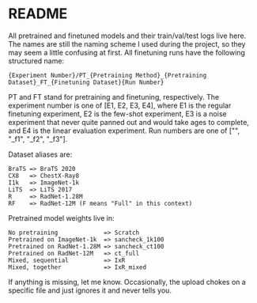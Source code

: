 # README

All pretrained and finetuned models and their train/val/test logs live here. The names are still the naming scheme I used during the project, so they may seem a little confusing at first. All finetuning runs have the following structured name:

```
{Experiment Number}/PT_{Pretraining Method}_{Pretraining Dataset}_FT_{Finetuning Dataset}{Run Number}

```

PT and FT stand for pretraining and finetuning, respectively. The experiment number is one of \[E1, E2, E3, E4], where E1 is the regular finetuning experiment, E2 is the few-shot experiment, E3 is a noise experiment that never quite panned out and would take ages to complete, and E4 is the linear evaluation experiment. Run numbers are one of \["", "\_f1", "\_f2", "\_f3"].

Dataset aliases are:

```
BraTS => BraTS 2020
CX8   => ChestX-Ray8
I1k   => ImageNet-1k
LiTS  => LiTS 2017
R     => RadNet-1.28M
RF    => RadNet-12M (F means "Full" in this context)

```

Pretrained model weights live in:

```
No pretraining             => Scratch
Pretrained on ImageNet-1k  => sancheck_1k100
Pretrained on RadNet-1.28M => sancheck_ct100
Pretrained on RadNet-12M   => ct_full
Mixed, sequential          => IxR
Mixed, together            => IxR_mixed
```

If anything is missing, let me know. Occasionally, the upload chokes on a specific file and just ignores it and never tells you.


